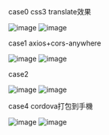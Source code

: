 case0 
css3 translate效果

![image](https://i.imgur.com/OJ1evGH.png)
![image](https://i.imgur.com/oYMpfTW.gif)

case1
axios+cors-anywhere

![image](https://i.imgur.com/fVgEtAK.png)
![image](https://i.imgur.com/cd02dwA.png)

case2

![image](https://i.imgur.com/cd02dwA.png)
![image](https://i.imgur.com/cxinYEU.png)

case4
cordova打包到手機

![image](https://i.imgur.com/9VArSQP.jpg)
![image](https://i.imgur.com/ZOxrquK.jpg)

